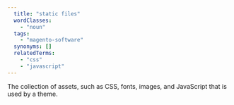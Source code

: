 ```yaml
---
  title: "static files"
  wordClasses:
    - "noun"
  tags:
    - "magento-software"
  synonyms: []
  relatedTerms:
    - "css"
    - "javascript"
---
```

The collection of assets, such as CSS, fonts, images, and JavaScript that is used by a theme.
